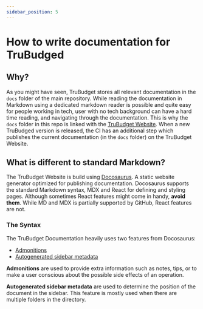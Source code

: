 ```yaml
---
sidebar_position: 5
---
```


# How to write documentation for TruBudged

## Why?

As you might have seen, TruBudget stores all relevant documentation in the `docs` folder of the main repository.
While reading the documentation in Markdown using a dedicated markdown reader is possible and quite easy for people working in tech, user with no tech background can have a hard time reading, and navigating through the documentation. This is why the `docs` folder in this repo is linked with the [TruBudget Website](https://openkfw.github.io/trubudget-website/).
When a new TruBudged version is released, the CI has an additional step which publishes the current documentation (in the `docs` folder) on the TruBudget Website.

## What is different to standard Markdown?

The TruBudget Website is build using [Docosaurus](https://docusaurus.io/). A static website generator optimized for publishing documentation. Docosaurus supports the standard Markdown syntax, MDX and React for defining and styling pages. Although sometimes React features might come in handy, **avoid them**. While MD and MDX is partially supported by GitHub, React features are not.

### The Syntax

The TruBudget Documentation heavily uses two features from Docosaurus:

- [Admonitions](https://docusaurus.io/docs/2.0.0-beta.3/markdown-features/admonitions)
- [Autogenerated sidebar metadata](https://docusaurus.io/docs/sidebar#autogenerated-sidebar-metadatas)

**Admonitions** are used to provide extra information such as notes, tips, or to make a user conscious about the possible side effects of an operation.

**Autogenerated sidebar metadata** are used to determine the position of the document in the sidebar. This feature is mostly used when there are multiple folders in the directory.
